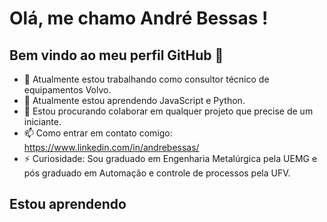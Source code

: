 # Olá, me chamo André Bessas ! 
## Bem vindo ao meu perfil GitHub 👋

- 🔭 Atualmente estou trabalhando como consultor técnico de equipamentos Volvo.
- 🌱 Atualmente estou aprendendo JavaScript e Python.
- 👯 Estou procurando colaborar em qualquer projeto que precise de um iniciante.
- 📫 Como entrar em contato comigo: https://www.linkedin.com/in/andrebessas/
- ⚡ Curiosidade: Sou graduado em Engenharia Metalúrgica pela UEMG e pós graduado em Automação e controle de processos pela UFV.

## Estou aprendendo

<link rel="stylesheet" type='text/css' href="https://cdn.jsdelivr.net/gh/devicons/devicon@latest/devicon.min.css" />

